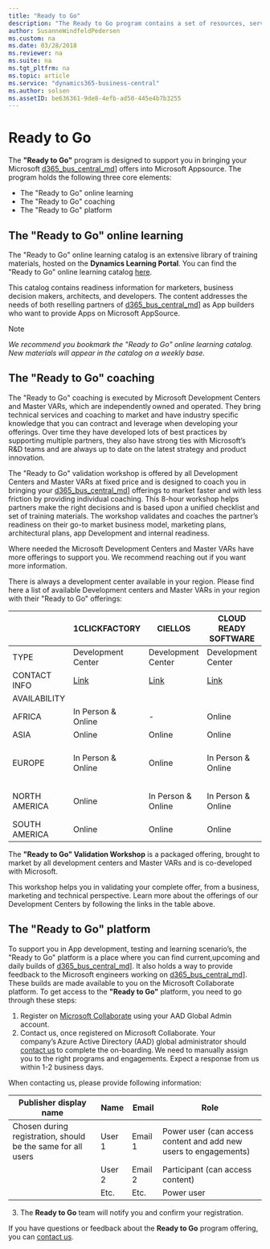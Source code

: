 ```yaml
---
title: "Ready to Go"
description: "The Ready to Go program contains a set of resources, services and tools to support Microsoft Dynamics 365 Business Central."
author: SusanneWindfeldPedersen
ms.custom: na
ms.date: 03/28/2018
ms.reviewer: na
ms.suite: na
ms.tgt_pltfrm: na
ms.topic: article
ms.service: "dynamics365-business-central"
ms.author: solsen
ms.assetID: be636361-9de8-4efb-ad50-445e4b7b3255
---
```


# Ready to Go
The **"Ready to Go"** program is designed to support you in bringing your Microsoft [d365_bus_central_md](../includes/d365_bus_central_md.md)] offers into Microsoft Appsource. The program holds the following three core elements:

- The "Ready to Go" online learning
- The "Ready to Go" coaching
- The "Ready to Go" platform

## The "Ready to Go" online learning
The "Ready to Go" online learning catalog is an extensive 
library of training materials, hosted on the **Dynamics Learning Portal**. You can find the "Ready to Go" online learning catalog [here](http://aka.ms/ReadyToGoOnlineLearning).  

This catalog contains readiness information for marketers, business decision makers, architects, and developers. The content addresses the needs of both reselling partners of [d365_bus_central_md](../includes/d365_bus_central_md.md)] as App builders who want to provide Apps on Microsoft AppSource.

> [!NOTE]
> *We recommend you bookmark the "Ready to Go" online learning catalog. New materials will appear in the catalog on a weekly base.*

## The "Ready to Go" coaching
The "Ready to Go" coaching is executed by Microsoft Development Centers and Master VARs, which are independently owned and operated. They bring technical services and coaching to market and have industry specific knowledge that you can contract and leverage when developing your offerings. Over time they have developed lots of best practices by supporting multiple partners, they also have strong ties with Microsoft’s R&D teams and are always up to date on the latest strategy and product innovation.

The "Ready to Go" validation workshop is offered by all Development Centers and Master VARs at fixed price and is designed to coach you in bringing your [d365_bus_central_md](../includes/d365_bus_central_md.md)] offerings to market faster and with less friction by providing individual coaching. This 8-hour workshop helps partners make the right decisions and is based upon a unified checklist and set of training materials. The workshop validates and coaches the partner’s readiness on their go-to market business model, marketing plans, architectural plans, app Development and internal readiness.

Where needed the Microsoft Development Centers and Master VARs have more offerings to support you. We recommend reaching out if you want more information.

There is always a development center available in your region. Please find here a list of available Development centers and Master VARs in your region with their "Ready to Go" offerings:

|    |   1CLICKFACTORY                     |CIELLOS|CLOUD READY SOFTWARE|INNOVA CONSULTING|QBS GROUP|VELOSIO|
|------|---------------------------|-----|----|---|---|---|
|TYPE|Development Center|Development Center|Development Center|Development Center|Master VAR|Master VAR| 
|CONTACT INFO |[Link](https://www.1clickfactory.com/readytogo/) |[Link](http://www.ciellos.com/ready-to-go)|[Link](http://www.cloud-ready-software.com/readytogo)|[Link](http://www.innovaconsulting.es/en/readytogo/)|[Link](https://www.qbsgroup.com/service/app-pealing-workshop/)|[Link](https://www.velosio.com/readytogo/)|
|AVAILABILITY| ||||||
|AFRICA|In Person & Online|-|Online|-|-|-|
|ASIA|Online|Online|Online|-|-|-|
|EUROPE|In Person & Online|Online|In Person & Online|In Person & Online|In Person & Online|-|
|NORTH AMERICA|Online|In Person & Online|In Person & Online|-|-|In Person & Online|
|SOUTH AMERICA|Online|Online|Online|In Person & Online|-|-|

The **"Ready to Go" Validation Workshop** is a packaged offering, brought to market by all development centers and Master VARs and is co-developed with Microsoft.

This workshop helps you in validating your complete offer, from a business, marketing and technical perspective. Learn more about the offerings of our Development Centers by following the links in the table above.

## The "Ready to Go" platform
To support you in App development, testing and learning scenario’s, the "Ready to Go" platform is a place where you can find current,upcoming and daily builds of [d365_bus_central_md](../includes/d365_bus_central_md.md)]. It also holds a way to provide feedback to the Microsoft engineers working on [d365_bus_central_md](../includes/d365_bus_central_md.md)]. These builds are made available to you on the Microsoft Collaborate platform. To get access to the **"Ready to Go"** platform, you need to go through these steps:

1. Register on [Microsoft Collaborate](http://aka.ms/Collaborate) using your AAD Global Admin account. 
2. Contact us, once registered on Microsoft Collaborate. Your company’s Azure Active Directory (AAD) global administrator should [contact us](mailto:dyn365bep@microsoft.com) to complete the on-boarding. We need to manually assign you to the right programs and engagements. Expect a response from us within 1-2 business days.

When contacting us, please provide following information:  

|Publisher display name|Name|Email|Role |
|----------------------|----|-----|-----|
|Chosen during registration, should be the same for all users|User 1|Email 1|Power user (can access content and add new users to engagements)| 
||User 2|Email 2 |Participant (can access content)| 
||Etc.|Etc.|Power user| 

3. The **Ready to Go** team will notify you and confirm your registration.

If you have questions or feedback about the **Ready to Go** program offering, you can [contact us](mailto:dyn365bep@microsoft.com). 


